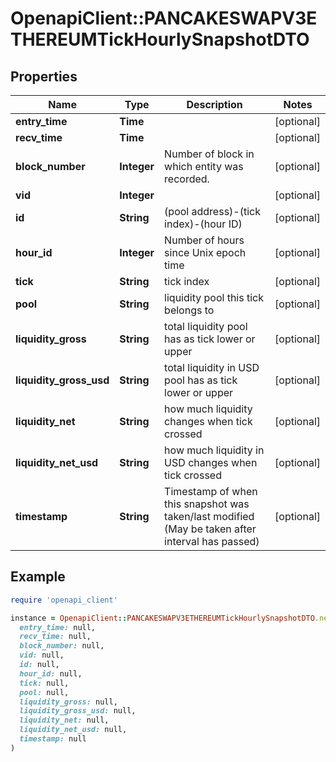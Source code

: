 # OpenapiClient::PANCAKESWAPV3ETHEREUMTickHourlySnapshotDTO

## Properties

| Name | Type | Description | Notes |
| ---- | ---- | ----------- | ----- |
| **entry_time** | **Time** |  | [optional] |
| **recv_time** | **Time** |  | [optional] |
| **block_number** | **Integer** | Number of block in which entity was recorded. | [optional] |
| **vid** | **Integer** |  | [optional] |
| **id** | **String** | (pool address)-(tick index)-(hour ID) | [optional] |
| **hour_id** | **Integer** | Number of hours since Unix epoch time | [optional] |
| **tick** | **String** | tick index | [optional] |
| **pool** | **String** | liquidity pool this tick belongs to | [optional] |
| **liquidity_gross** | **String** | total liquidity pool has as tick lower or upper | [optional] |
| **liquidity_gross_usd** | **String** | total liquidity in USD pool has as tick lower or upper | [optional] |
| **liquidity_net** | **String** | how much liquidity changes when tick crossed | [optional] |
| **liquidity_net_usd** | **String** | how much liquidity in USD changes when tick crossed | [optional] |
| **timestamp** | **String** | Timestamp of when this snapshot was taken/last modified (May be taken after interval has passed) | [optional] |

## Example

```ruby
require 'openapi_client'

instance = OpenapiClient::PANCAKESWAPV3ETHEREUMTickHourlySnapshotDTO.new(
  entry_time: null,
  recv_time: null,
  block_number: null,
  vid: null,
  id: null,
  hour_id: null,
  tick: null,
  pool: null,
  liquidity_gross: null,
  liquidity_gross_usd: null,
  liquidity_net: null,
  liquidity_net_usd: null,
  timestamp: null
)
```

